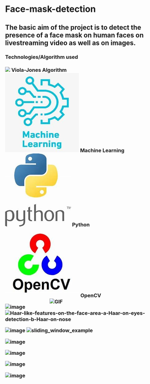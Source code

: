 <b><h1>Face-mask-detection</h1><b>
<h2>The basic aim of the project is to detect the presence of a face mask on human faces on livestreaming video as well as on images.</h2>

<h3>Technologies/Algorithm used<h3>
   
<div vertical-align: top;
    display: inline-block;
    text-align: center;
    width: 120px;
     class="item">
    <img width: 100px;
    height: 100px;
    src="https://github.com/ashishkumary/images/blob/38f0337bc98d96fe68172aae659eb7da3e139ea9/0_z6ulJBvzBXYWLZwn.gif"/>
    <span   display: block; class="caption">Viola-Jones Algorithm</span>
</div>
  
<div vertical-align: top;
    display: inline-block;
    text-align: center;
    width: 120px; 
     class="item">
    <img width: 100px;
    height: 100px; src="https://github.com/ashishkumary/images/blob/656dce41e3b4785d4ad0714c884fbb669a618727/ML.jpg"/>
    <span   display: block; class="caption">Machine Learning</span>
</div>
  
<div vertical-align: top;
    display: inline-block;
    text-align: center;
    width: 120px;
     class="item">
    <img 
    width: 100px;
    height: 100px; src="https://github.com/ashishkumary/images/blob/656dce41e3b4785d4ad0714c884fbb669a618727/Python.jpg"/>
    <span   display: block; class="caption">Python</span>
</div>
  
  
<div vertical-align: top;
    display: inline-block;
    text-align: center;
    width: 120px;
     class="item">
    <img width: 100px;
    height: 100px; src="https://github.com/ashishkumary/images/blob/656dce41e3b4785d4ad0714c884fbb669a618727/openCV.jpg"/>
    <span   display: block; class="caption">OpenCV</span>
</div>

  
  
<img align="right" alt="GIF" src="https://github.com/ashishkumary/images/blob/38f0337bc98d96fe68172aae659eb7da3e139ea9/0_z6ulJBvzBXYWLZwn.gif" width="360px"/>

![image](https://user-images.githubusercontent.com/76411035/145235117-9fb7efb1-a775-46d1-96f2-0e6c582099e5.png) 
![Haar-like-features-on-the-face-area-a-Haar-on-eyes-detection-b-Haar-on-nose](https://user-images.githubusercontent.com/76411035/188302040-077d1bae-84b8-4528-8af9-1df5979650b0.png)

![image](https://user-images.githubusercontent.com/76411035/145235938-0e290e82-2585-4626-923f-2acdd2b045cc.png)
![sliding_window_example](https://user-images.githubusercontent.com/76411035/188303078-975c809e-2bb3-4efa-9803-fde95f0617ef.gif)

                     
![image](https://user-images.githubusercontent.com/76411035/145236827-e5d359ea-ca21-4b1c-99bd-56c636b0385a.png)
                     
![image](https://user-images.githubusercontent.com/76411035/145236878-ac061387-0c1c-4ad8-8f17-b150a2c1b1a0.png)
                     
![image](https://user-images.githubusercontent.com/76411035/145236931-3ed7f697-10f5-4cd6-b237-85b90dd1a809.png)
                     
![image](https://user-images.githubusercontent.com/76411035/145236972-11eaf398-d67a-4863-91d5-0b9b99a9ee0c.png)
